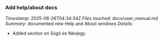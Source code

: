 ### Add help/about docs
*Timestamp:* 2025-06-26T04:34:34Z
*Files touched:* docs/user_manual.md
*Summary:* documented new Help and About windows
*Details:*
- Added section on Súgó és Névjegy

